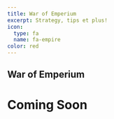 ```yaml
---
title: War of Emperium
excerpt: Strategy, tips et plus!
icon:
  type: fa
  name: fa-empire
color: red
---
```


## War of Emperium

<h1>Coming Soon</h1>
